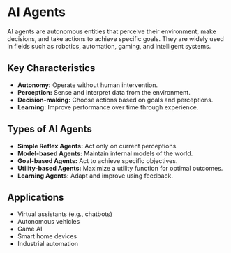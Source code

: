 # AI Agents

AI agents are autonomous entities that perceive their environment, make decisions, and take actions to achieve specific goals. They are widely used in fields such as robotics, automation, gaming, and intelligent systems.

## Key Characteristics

- **Autonomy:** Operate without human intervention.
- **Perception:** Sense and interpret data from the environment.
- **Decision-making:** Choose actions based on goals and perceptions.
- **Learning:** Improve performance over time through experience.

## Types of AI Agents

- **Simple Reflex Agents:** Act only on current perceptions.
- **Model-based Agents:** Maintain internal models of the world.
- **Goal-based Agents:** Act to achieve specific objectives.
- **Utility-based Agents:** Maximize a utility function for optimal outcomes.
- **Learning Agents:** Adapt and improve using feedback.

## Applications

- Virtual assistants (e.g., chatbots)
- Autonomous vehicles
- Game AI
- Smart home devices
- Industrial automation

